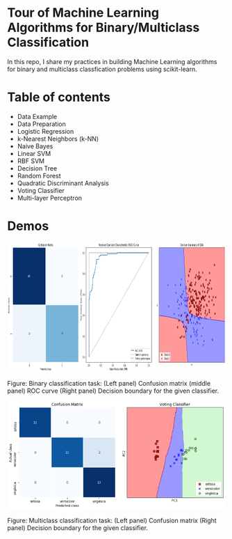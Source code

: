 # Tour of Machine Learning Algorithms for Binary/Multiclass Classification

In this repo, I share my practices in building Machine Learning algorithms for binary and multiclass classfication problems using scikit-learn.

# Table of contents
- Data Example
- Data Preparation
- Logistic Regression
- k-Nearest Neighbors (k-NN)
- Naive Bayes
- Linear SVM
- RBF SVM
- Decision Tree
- Random Forest
- Quadratic Discriminant Analysis
- Voting Classifier
- Multi-layer Perceptron

# Demos

<p align="center">
    <img src="https://github.com/bagheri365/ML-Models-for-Classification/blob/master/img/Binary_Classification.png" width="640", height = "300">
</p>
<p align="left">
    Figure: Binary classification task: (Left panel) Confusion matrix (middle panel) ROC curve (Right panel) Decision boundary for the given classifier.
</p>

<p align="center">
    <img src="https://github.com/bagheri365/ML-Models-for-Classification/blob/master/img/Multiclass_Classification.png" width="640">
</p>
<p align="left">
    Figure: Multiclass classification task: (Left panel) Confusion matrix (Right panel) Decision boundary for the given classifier.
</p>
